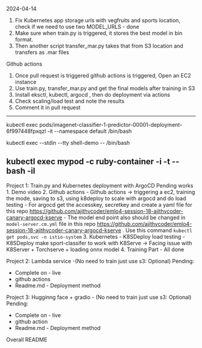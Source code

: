2024-04-14

1. Fix Kubernetes app storage urls with vegfruits and sports location, check if we need to use two MODEL_URLS - done
2. Make sure when train.py is triggered, it stores the best model in bin format.
3. Then another script transfer_mar.py takes that from S3 location and transfers as .mar files

Github actions
1. Once pull request is triggered github actions is triggered, Open an EC2 instance
2. Use train.py, transfer_mar.py and get the final models after training in S3
3. Install eksctl, kubectl, argocd , then do deployment via actions
4. Check scaling/load test and note the results
5. Comment it in pull request

-----------
<debug>

kubectl exec pods/imagenet-classifier-1-predictor-00001-deployment-6f997448fpxqzl   -it --namespace default /bin/bash

kubectl exec --stdin --tty shell-demo -- /bin/bash

kubectl exec mypod -c ruby-container -i -t -- bash -il
</debug>
-----------------


Project 1: Train.py and Kubernetes deployment with ArgoCD
Pending works
    1. Demo video
    2. Github actions
    - Github actions -> triggering a ec2, training the mode, saving to s3, using k8deploy to scale with argocd and do load testing
    - For argocd get the accesskey, secretkey and create a yaml file for this repo https://github.com/ajithvcoder/emlo4-session-18-ajithvcoder-canary-argocd-kserve
    - The model end point also should be changed in `model-server.cm.yml` file in this repo https://github.com/ajithvcoder/emlo4-session-18-ajithvcoder-canary-argocd-kserve . Use this command `kubectl get pods,svc -n istio-system`
    3. Kubernetes
    - K8SDeploy load testing
    - K8SDeploy make sport-classifer to work with K8Serve -> Facing issue with K8Server + Torchserve + loading onnx model
    4. Training Part
    - All done


Project 2: Lambda service -(No need to train just use s3: Optional)
Pending:
- Complete on - live 
- github actions
- Readme.md - Deployment method

Project 3: Hugginng face + gradio - (No need to train just use s3: Optional)
Pending:
- Complete on - live 
- github action
- Readme.md - Deployment method

Overall README

